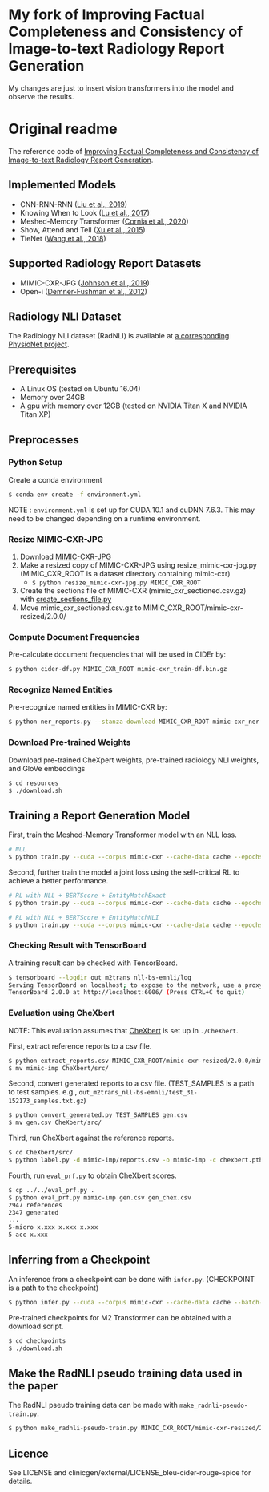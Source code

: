 

# My fork of Improving Factual Completeness and Consistency of Image-to-text Radiology Report Generation

My changes are just to insert vision transformers into the model and observe the results.









# Original readme

The reference code of [Improving Factual Completeness and Consistency of Image-to-text Radiology Report Generation](https://arxiv.org/abs/2010.10042).

## Implemented Models
* CNN-RNN-RNN ([Liu et al., 2019](https://arxiv.org/abs/1904.02633))
* Knowing When to Look ([Lu et al., 2017](https://arxiv.org/abs/1612.01887))
* Meshed-Memory Transformer ([Cornia et al., 2020](https://arxiv.org/abs/1912.08226))
* Show, Attend and Tell ([Xu et al., 2015](https://arxiv.org/abs/1502.03044))
* TieNet ([Wang et al., 2018](https://arxiv.org/abs/1801.04334))

## Supported Radiology Report Datasets
* MIMIC-CXR-JPG ([Johnson et al., 2019](https://doi.org/10.13026/8360-t248))
* Open-i ([Demner-Fushman et al., 2012](https://openi.nlm.nih.gov/))

## Radiology NLI Dataset

The Radiology NLI dataset (RadNLI) is available at [a corresponding PhysioNet project](https://doi.org/10.13026/mmab-c762).

## Prerequisites
* A Linux OS (tested on Ubuntu 16.04)
* Memory over 24GB
* A gpu with memory over 12GB (tested on NVIDIA Titan X and NVIDIA Titan XP)

## Preprocesses

### Python Setup
Create a conda environment
```bash
$ conda env create -f environment.yml
```

NOTE
: `environment.yml` is set up for CUDA 10.1 and cuDNN 7.6.3. This may need to be changed depending on a runtime environment.

### Resize MIMIC-CXR-JPG
1. Download [MIMIC-CXR-JPG](https://physionet.org/content/mimic-cxr-jpg/2.0.0/)
2. Make a resized copy of MIMIC-CXR-JPG using resize_mimic-cxr-jpg.py (MIMIC_CXR_ROOT is a dataset directory containing mimic-cxr)
    * `$ python resize_mimic-cxr-jpg.py MIMIC_CXR_ROOT`
3. Create the sections file of MIMIC-CXR (mimic_cxr_sectioned.csv.gz) with [create_sections_file.py](https://github.com/MIT-LCP/mimic-cxr/tree/master/txt)
4. Move mimic_cxr_sectioned.csv.gz to MIMIC_CXR_ROOT/mimic-cxr-resized/2.0.0/

### Compute Document Frequencies
Pre-calculate document frequencies that will be used in CIDEr by:
```bash
$ python cider-df.py MIMIC_CXR_ROOT mimic-cxr_train-df.bin.gz
```

### Recognize Named Entities
Pre-recognize named entities in MIMIC-CXR by:
```bash
$ python ner_reports.py --stanza-download MIMIC_CXR_ROOT mimic-cxr_ner.txt.gz
```

### Download Pre-trained Weights
Download pre-trained CheXpert weights, pre-trained radiology NLI weights, and GloVe embeddings
```bash
$ cd resources
$ ./download.sh
```

## Training a Report Generation Model
First, train the Meshed-Memory Transformer model with an NLL loss.
```bash
# NLL
$ python train.py --cuda --corpus mimic-cxr --cache-data cache --epochs 32 --batch-size 24 --entity-match mimic-cxr_ner.txt.gz --img-model densenet --img-pretrained resources/chexpert_auc14.dict.gz --cider-df mimic-cxr_train-df.bin.gz --bert-score distilbert-base-uncased --corpus mimic-cxr --lr-scheduler trans MIMIC_CXR_ROOT resources/glove_mimic-cxr_train.512.txt.gz out_m2trans_nll
```

Second, further train the model a joint loss using the self-critical RL to achieve a better performance.
```bash
# RL with NLL + BERTScore + EntityMatchExact
$ python train.py --cuda --corpus mimic-cxr --cache-data cache --epochs 32 --batch-size 24 --rl-epoch 1 --rl-metrics BERTScore,EntityMatchExact --rl-weights 0.01,0.495,0.495 --entity-match mimic-cxr_ner.txt.gz --baseline-model out_m2trans_nll/model_31-152173.dict.gz --img-model densenet --img-pretrained resources/chexpert_auc14.dict.gz --cider-df mimic-cxr_train-df.bin.gz --bert-score distilbert-base-uncased --lr 5e-6 --lr-step 32 MIMIC_CXR_ROOT resources/glove_mimic-cxr_train.512.txt.gz out_m2trans_nll-bs-emexact
```
```bash
# RL with NLL + BERTScore + EntityMatchNLI
$ python train.py --cuda --corpus mimic-cxr --cache-data cache --epochs 32 --batch-size 24 --rl-epoch 1 --rl-metrics BERTScore,EntityMatchNLI --rl-weights 0.01,0.495,0.495 --entity-match mimic-cxr_ner.txt.gz --baseline-model out_m2trans_nll/model_31-152173.dict.gz --img-model densenet --img-pretrained resources/chexpert_auc14.dict.gz --cider-df mimic-cxr_train-df.bin.gz --bert-score distilbert-base-uncased --lr 5e-6 --lr-step 32 MIMIC_CXR_ROOT resources/glove_mimic-cxr_train.512.txt.gz out_m2trans_nll-bs-emnli
```

### Checking Result with TensorBoard
A training result can be checked with TensorBoard.
```bash
$ tensorboard --logdir out_m2trans_nll-bs-emnli/log
Serving TensorBoard on localhost; to expose to the network, use a proxy or pass --bind_all
TensorBoard 2.0.0 at http://localhost:6006/ (Press CTRL+C to quit)
```

### Evaluation using CheXbert
NOTE: This evaluation assumes that [CheXbert](https://github.com/stanfordmlgroup/CheXbert) is set up in `./CheXbert`.

First, extract reference reports to a csv file.
```bash
$ python extract_reports.csv MIMIC_CXR_ROOT/mimic-cxr-resized/2.0.0/mimic_cxr_sectioned.csv.gz MIMIC_CXR_ROOT/mimic-cxr-resized/2.0.0/mimic-cxr-2.0.0-split.csv.gz mimic-imp
$ mv mimic-imp CheXbert/src/
```

Second, convert generated reports to a csv file. (TEST_SAMPLES is a path to test samples. e.g., `out_m2trans_nll-bs-emnli/test_31-152173_samples.txt.gz`)
```bash
$ python convert_generated.py TEST_SAMPLES gen.csv
$ mv gen.csv CheXbert/src/
```

Third, run CheXbert against the reference reports.
```bash
$ cd CheXbert/src/
$ python label.py -d mimic-imp/reports.csv -o mimic-imp -c chexbert.pth
```

Fourth, run `eval_prf.py` to obtain CheXbert scores.
```bash
$ cp ../../eval_prf.py .
$ python eval_prf.py mimic-imp gen.csv gen_chex.csv
2947 references
2347 generated
...
5-micro x.xxx x.xxx x.xxx
5-acc x.xxx
```

## Inferring from a Checkpoint

An inference from a checkpoint can be done with `infer.py`. (CHECKPOINT is a path to the checkpoint)
```bash
$ python infer.py --cuda --corpus mimic-cxr --cache-data cache --batch-size 24 --entity-match mimic-cxr_ner.txt.gz --img-model densenet --img-pretrained resources/chexpert_auc14.dict.gz --cider-df mimic-cxr_train-df.bin.gz --bert-score distilbert-base-uncased --corpus mimic-cxr --lr-scheduler trans MIMIC_CXR_ROOT CHECKPOINT resources/glove_mimic-cxr_train.512.txt.gz out_infer
```

Pre-trained checkpoints for M2 Transformer can be obtained with a download script.
```bash
$ cd checkpoints
$ ./download.sh
```

## Make the RadNLI pseudo training data used in the paper

The RadNLI pseudo training data can be made with `make_radnli-pseudo-train.py`.
```bash
$ python make_radnli-pseudo-train.py MIMIC_CXR_ROOT/mimic-cxr-resized/2.0.0/mimic_cxr_sectioned.csv.gz
```

## Licence
See LICENSE and clinicgen/external/LICENSE_bleu-cider-rouge-spice for details.
